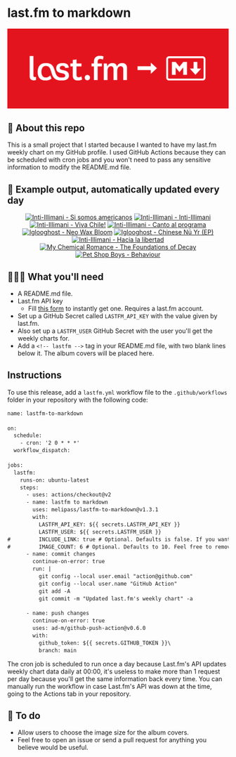 # last.fm to markdown

![banner](banner.png)

## 🤖 About this repo
This is a small project that I started because I wanted to have my last.fm weekly chart on my GitHub profile. I used GitHub Actions because they can be scheduled with cron jobs and you won't need to pass any sensitive information to modify the README.md file.

## 🎵 Example output, automatically updated every day
<!-- lastfm -->
<p align="center"><a href="https://www.last.fm/music/Inti-Illimani/Si+somos+americanos"><img src="https://lastfm.freetls.fastly.net/i/u/64s/27d710fe925541de9c0e2518ffb8691b.jpg" title="Inti-Illimani - Si somos americanos"></a> <a href="https://www.last.fm/music/Inti-Illimani/Inti-Illimani"><img src="https://lastfm.freetls.fastly.net/i/u/64s/d9f03fc864e26e83746cfdf0b53d1a5b.jpg" title="Inti-Illimani - Inti-Illimani"></a> <a href="https://www.last.fm/music/Inti-Illimani/Viva+Chile!"><img src="https://lastfm.freetls.fastly.net/i/u/64s/f90ec2b97d8c080345e455cbe6b09ba0.jpg" title="Inti-Illimani - Viva Chile!"></a> <a href="https://www.last.fm/music/Inti-Illimani/Canto+al+programa"><img src="https://lastfm.freetls.fastly.net/i/u/64s/2917fe30c7454900aca680dd4bffe1a9.jpg" title="Inti-Illimani - Canto al programa"></a> <a href="https://www.last.fm/music/Iglooghost/Neo+Wax+Bloom"><img src="https://lastfm.freetls.fastly.net/i/u/64s/b3a74b61b282deed298417def7b26841.jpg" title="Iglooghost - Neo Wax Bloom"></a> <a href="https://www.last.fm/music/Iglooghost/Chinese+N%C3%BC+Yr+(EP)"><img src="https://lastfm.freetls.fastly.net/i/u/64s/081251568b04662ccb58f134de0d0cbc.jpg" title="Iglooghost - Chinese Nü Yr (EP)"></a> <a href="https://www.last.fm/music/Inti-Illimani/Hacia+la+libertad"><img src="https://lastfm.freetls.fastly.net/i/u/64s/8f59588b221149fe9ec887c202f4248f.jpg" title="Inti-Illimani - Hacia la libertad"></a> <a href="https://www.last.fm/music/My+Chemical+Romance/The+Foundations+of+Decay"><img src="https://lastfm.freetls.fastly.net/i/u/64s/55e0eb295310209bd9b9271092460187.jpg" title="My Chemical Romance - The Foundations of Decay"></a> <a href="https://www.last.fm/music/Pet+Shop+Boys/Behaviour"><img src="https://lastfm.freetls.fastly.net/i/u/64s/99988f9b3fdd7a0dd973f2ad6f10baff.png" title="Pet Shop Boys - Behaviour"></a> </p>

          
## 👩🏽‍💻 What you'll need
* A README.md file.
* Last.fm API key
  * Fill [this form](https://www.last.fm/api/account/create) to instantly get one. Requires a last.fm account.
* Set up a GitHub Secret called ```LASTFM_API_KEY``` with the value given by last.fm.
* Also set up a ```LASTFM_USER``` GitHub Secret with the user you'll get the weekly charts for.
* Add a ```<!-- lastfm -->``` tag in your README.md file, with two blank lines below it. The album covers will be placed here.

## Instructions
To use this release, add a ```lastfm.yml``` workflow file to the ```.github/workflows``` folder in your repository with the following code:
```diff
name: lastfm-to-markdown

on:
  schedule:
    - cron: '2 0 * * *'
  workflow_dispatch:

jobs:
  lastfm:
    runs-on: ubuntu-latest
    steps:
      - uses: actions/checkout@v2
      - name: lastfm to markdown
        uses: melipass/lastfm-to-markdown@v1.3.1
        with:
          LASTFM_API_KEY: ${{ secrets.LASTFM_API_KEY }}
          LASTFM_USER: ${{ secrets.LASTFM_USER }}
#         INCLUDE_LINK: true # Optional. Defaults is false. If you want to include the link to the album page, set this to true.
#         IMAGE_COUNT: 6 # Optional. Defaults to 10. Feel free to remove this line if you want.
      - name: commit changes
        continue-on-error: true
        run: |
          git config --local user.email "action@github.com"
          git config --local user.name "GitHub Action"
          git add -A
          git commit -m "Updated last.fm's weekly chart" -a

      - name: push changes
        continue-on-error: true
        uses: ad-m/github-push-action@v0.6.0
        with:
          github_token: ${{ secrets.GITHUB_TOKEN }}\
          branch: main
```
The cron job is scheduled to run once a day because Last.fm's API updates weekly chart data daily at 00:00, it's useless to make more than 1 request per day because you'll get the same information back every time. You can manually run the workflow in case Last.fm's API was down at the time, going to the Actions tab in your repository.

## 🚧 To do
* Allow users to choose the image size for the album covers.
* Feel free to open an issue or send a pull request for anything you believe would be useful.
